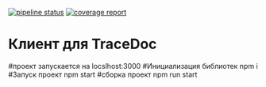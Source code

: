 [![pipeline status](https://gitlab.secret.su/tracedoc/td-frontend/td-admin/badges/development/pipeline.svg)](https://gitlab.secret.su/tracedoc/td-frontend/td-admin/-/commits/development)
[![coverage report](https://gitlab.secret.su/tracedoc/td-frontend/td-admin/badges/development/coverage.svg)](https://gitlab.secret.su/tracedoc/td-frontend/td-admin/-/commits/development)

# Клиент для TraceDoc

#проект запускается на locslhost:3000
#Инициализация библиотек npm i
#Запуск проект npm start
#сборка проект npm run start
